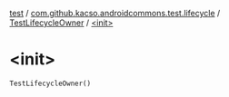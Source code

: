 [test](../../index.md) / [com.github.kacso.androidcommons.test.lifecycle](../index.md) / [TestLifecycleOwner](index.md) / [&lt;init&gt;](./-init-.md)

# &lt;init&gt;

`TestLifecycleOwner()`